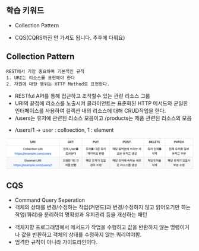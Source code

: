## 학습 키워드

- Collection Pattern

* CQS(CQRS까진 안 가셔도 됩니다. 추후에 다뤄요)

## Collection Pattern

```
REST에서 가장 중요하며 기본적인 규칙
1. URI는 리소스를 표현해야 한다
2. 자원에 대한 행위는 HTTP Method로 표현한다.
```

- RESTful API를 통해 접근하고 조작할수 있는 관련 리소스 그룹
- URI의 끝점에 리소스를 노출시켜 클라이언트는 표준화된 HTTP 메서드와 균일한 인터페이스를 사용하여 컬렉션 내의 리소스에 대해 CRUD작업을 한다.
- /users는 유저에 관련된 리소스 모음이고 /products는 제품 관련된 리소스의 모음

* /users/1 -> user : colloection, 1 : element

![직접 작성](/week2/image/URI.png)

## CQS

- Command Query Seperation
- 객체의 상태를 변경/수정하는 작업(커맨드)과 변경/수정하지 않고 읽어오기만 하는 작업(쿼리)을 분리하여 명확성과 유지관리 등을 개선하는 패턴

* 객체지향 프로그래밍에서 메서드가 작업을 수행하고 값을 반환하지 않는 명령이거나 값을 반환하고 객체의 상태를 수정하지 않는 쿼리여야함.
* 엄격한 규칙이 아니라 가이드라인이다.
